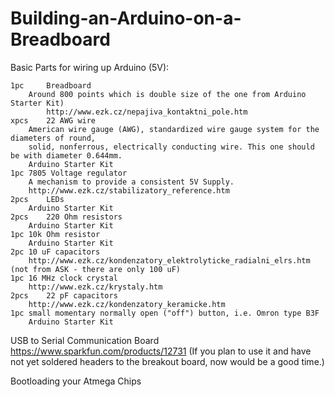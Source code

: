 # Building-an-Arduino-on-a-Breadboard

Basic Parts for wiring up Arduino (5V):
  
  	1pc 	Breadboard
		Around 800 points which is double size of the one from Arduino Starter Kit)   
        	http://www.ezk.cz/nepajiva_kontaktni_pole.htm
  	xpcs 	22 AWG wire
		American wire gauge (AWG), standardized wire gauge system for the diameters of round,
		solid, nonferrous, electrically conducting wire. This one should be with diameter 0.644mm.
		Arduino Starter Kit
	1pc	7805 Voltage regulator
		A mechanism to provide a consistent 5V Supply.
		http://www.ezk.cz/stabilizatory_reference.htm
	2pcs	LEDs
		Arduino Starter Kit
	2pcs	220 Ohm resistors
		Arduino Starter Kit
	1pc	10k Ohm resistor
		Arduino Starter Kit
	2pc	10 uF capacitors
		http://www.ezk.cz/kondenzatory_elektrolyticke_radialni_elrs.htm  (not from ASK - there are only 100 uF)
	1pc	16 MHz clock crystal
		http://www.ezk.cz/krystaly.htm
	2pcs	22 pF capacitors
		http://www.ezk.cz/kondenzatory_keramicke.htm
	1pc	small momentary normally open ("off") button, i.e. Omron type B3F
		Arduino Starter Kit 
    
USB to Serial Communication Board
    https://www.sparkfun.com/products/12731 (If you plan to use it and have not yet soldered headers to the breakout board, now                would be a good time.)
    
Bootloading your Atmega Chips
    
          
         
    
